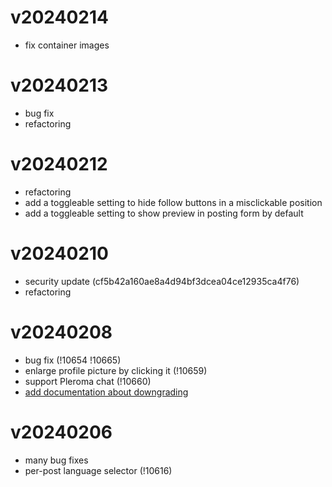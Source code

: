 # v20240214

- fix container images

# v20240213

- bug fix
- refactoring

# v20240212

- refactoring
- add a toggleable setting to hide follow buttons in a misclickable position
- add a toggleable setting to show preview in posting form by default

# v20240210

- security update (cf5b42a160ae8a4d94bf3dcea04ce12935ca4f76)
- refactoring

# v20240208

- bug fix (!10654 !10665)
- enlarge profile picture by clicking it (!10659)
- support Pleroma chat (!10660)
- [add documentation about downgrading](./docs/downgrade.md)

# v20240206

- many bug fixes
- per-post language selector (!10616)
